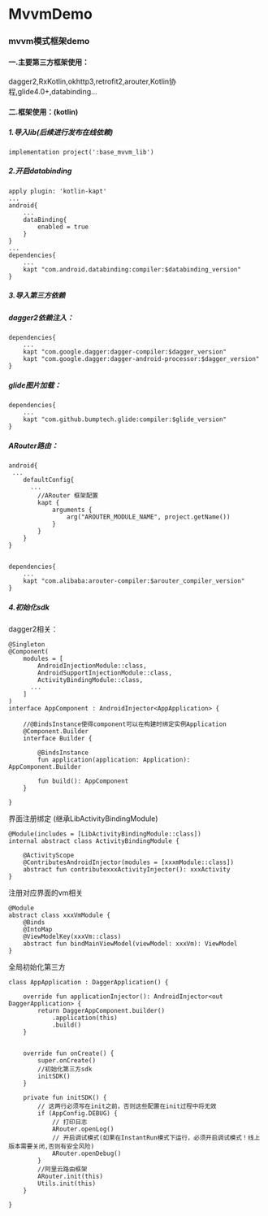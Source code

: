 
# MvvmDemo
### mvvm模式框架demo  
#### 一.主要第三方框架使用：  
dagger2,RxKotlin,okhttp3,retrofit2,arouter,Kotlin协程,glide4.0+,databinding...

#### 二.框架使用：(kotlin)  

##### 1.导入lib(后续进行发布在线依赖)  

`implementation project(':base_mvvm_lib')`


##### 2.开启databinding  

    apply plugin: 'kotlin-kapt'  
    ...
    android{
	    ...
	    dataBinding{
		    enabled = true 
	    }
    }
    ...
    dependencies{
	    ...
	    kapt "com.android.databinding:compiler:$databinding_version"
    }

##### 3.导入第三方依赖

##### dagger2依赖注入：

    dependencies{
		...
	    kapt "com.google.dagger:dagger-compiler:$dagger_version"  
	    kapt "com.google.dagger:dagger-android-processor:$dagger_version"
    }

##### glide图片加载：

    dependencies{
	    ...
	    kapt "com.github.bumptech.glide:compiler:$glide_version"
    }

##### ARouter路由：

    android{
     ...
	    defaultConfig{
	      ...
		    //ARouter 框架配置
		    kapt {
			    arguments {
				    arg("AROUTER_MODULE_NAME", project.getName())
			    }
		    }
	    }
    }
    
    
    dependencies{
	    ...
	    kapt "com.alibaba:arouter-compiler:$arouter_compiler_version"
    }

##### 4.初始化sdk
dagger2相关：

    @Singleton
    @Component(
        modules = [
            AndroidInjectionModule::class,
            AndroidSupportInjectionModule::class,
            ActivityBindingModule::class,
          ...
        ]
    )
    interface AppComponent : AndroidInjector<AppApplication> {
    
        //@BindsInstance使得component可以在构建时绑定实例Application
        @Component.Builder
        interface Builder {
    
            @BindsInstance
            fun application(application: Application): AppComponent.Builder
    
            fun build(): AppComponent
        }
    
    }


  界面注册绑定 (继承LibActivityBindingModule)

    @Module(includes = [LibActivityBindingModule::class])
    internal abstract class ActivityBindingModule {
    
        @ActivityScope
        @ContributesAndroidInjector(modules = [xxxmModule::class])
        abstract fun contributexxxActivityInjector(): xxxActivity
    }

注册对应界面的vm相关

    @Module
    abstract class xxxVmModule {
        @Binds
        @IntoMap
        @ViewModelKey(xxxVm::class)
        abstract fun bindMainViewModel(viewModel: xxxVm): ViewModel
    }

全局初始化第三方

    class AppApplication : DaggerApplication() {
    
        override fun applicationInjector(): AndroidInjector<out DaggerApplication> {
            return DaggerAppComponent.builder()
                .application(this)
                .build()
        }
    
    
        override fun onCreate() {
            super.onCreate()
            //初始化第三方sdk
            initSDK()
        }
    
        private fun initSDK() {
            // 这两行必须写在init之前，否则这些配置在init过程中将无效
            if (AppConfig.DEBUG) {
                // 打印日志
                ARouter.openLog()
                // 开启调试模式(如果在InstantRun模式下运行，必须开启调试模式！线上版本需要关闭,否则有安全风险)
                ARouter.openDebug()
            }
            //阿里云路由框架
            ARouter.init(this)
            Utils.init(this)
        }
    
    }
